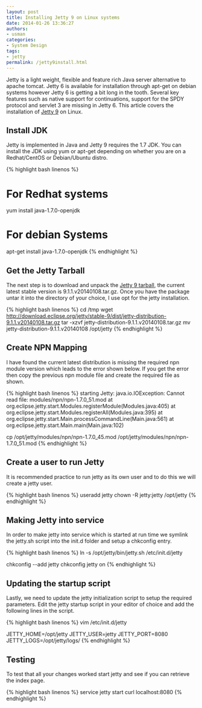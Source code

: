 ```yaml
---
layout: post
title: Installing Jetty 9 on Linux systems
date: 2014-01-26 13:36:27
authors:
- usman
categories:
- System Design
tags:
- jetty
permalink: /jetty9install.html
---
```


Jetty is a light weight, flexible and feature rich Java server alternative to apache tomcat. Jetty 6 is available for installation through apt-get on debian systems however Jetty 6 is getting a bit long in the tooth. Several key features such as native support for continuations, support for the SPDY protocol and servlet 3 are missing in Jetty 6. This article covers the installation of [Jetty 9](http://www.eclipse.org/jetty/) on Linux.

## Install JDK

Jetty is implemented in Java and Jetty 9 requires the 1.7 JDK. You can install the JDK using yum or apt-get depending on whether you are on a Redhat/CentOS or Debian/Ubuntu distro.

{% highlight bash linenos %}
# For Redhat systems
yum install java-1.7.0-openjdk
# For debian Systems
apt-get install java-1.7.0-openjdk
{% endhighlight %}

## Get the Jetty Tarball

The next step is to download and unpack the [Jetty 9 tarball](http://download.eclipse.org/jetty/stable-9/dist/), the current latest stable version is 9.1.1.v20140108.tar.gz. Once you have the package untar it into the directory of your choice, I use opt for the jetty installation.

{% highlight bash linenos %}
cd /tmp
wget http://download.eclipse.org/jetty/stable-9/dist/jetty-distribution-9.1.1.v20140108.tar.gz
tar -xzvf jetty-distribution-9.1.1.v20140108.tar.gz
mv jetty-distribution-9.1.1.v20140108 /opt/jetty
{% endhighlight %}


## Create NPN Mapping
I have found the current latest distribution is missing the required npn module version which leads to the error shown below. If you get the error then copy the previous npn module file and create the required file as shown.

{% highlight bash linenos %}
starting Jetty: java.io.IOException: Cannot read file: modules/npn/npn-1.7.0_51.mod
	at org.eclipse.jetty.start.Modules.registerModule(Modules.java:405)
	at org.eclipse.jetty.start.Modules.registerAll(Modules.java:395)
	at org.eclipse.jetty.start.Main.processCommandLine(Main.java:561)
	at org.eclipse.jetty.start.Main.main(Main.java:102)

cp /opt/jetty/modules/npn/npn-1.7.0_45.mod /opt/jetty/modules/npn/npn-1.7.0_51.mod
{% endhighlight %}


## Create a user to run Jetty

It is recommended practice to run jetty as its own user and to do this we will create a jetty user.

{% highlight bash linenos %}
useradd jetty
chown -R jetty:jetty /opt/jetty
{% endhighlight %}


## Making Jetty into service

In order to make jetty into service which is started at run time we symlink the jetty.sh script into the init.d folder and setup a chkconfig entry.


{% highlight bash linenos %}
ln -s /opt/jetty/bin/jetty.sh /etc/init.d/jetty

chkconfig --add jetty
chkconfig jetty on
{% endhighlight %}


## Updating the startup script

Lastly, we need to update the jetty initialization script to setup the required parameters. Edit the jetty startup script in your editor of choice and add the following lines in the script.

{% highlight bash linenos %}
vim /etc/init.d/jetty

JETTY_HOME=/opt/jetty
JETTY_USER=jetty
JETTY_PORT=8080
JETTY_LOGS=/opt/jetty/logs/
{% endhighlight %}

## Testing

To test that all your changes worked start jetty and see if you can retrieve the index page.

{% highlight bash linenos %}
service jetty start
curl localhost:8080
{% endhighlight %}

